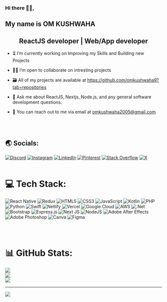 <h3>Hi there 👋🏻, </h3>

## My name is OM KUSHWAHA

<h2 align="center">ReactJS developer | Web/App developer</h2>

- ⏳ I’m currently working on Improving my Skills and Building new Projects<br>

- 🤝🏻 I’m open to collaborate on intresting projects<br>

- 🗃️ All of my projects are available at https://github.com/omkushwaha9?tab=repositories<br>

- 💬 Ask me about ReactJS, Nextjs, Node.js, and any general software development questions.<br>

- 📧 You can reach out to me via email at omkushwaha2005@gmail.com
<br>
<br>

## 🌏  Socials:
[![Discord](https://img.shields.io/badge/Discord-%237289DA.svg?logo=discord&logoColor=white)](https://discord.gg/okxwwi) [![Instagram](https://img.shields.io/badge/Instagram-%23E4405F.svg?logo=Instagram&logoColor=white)](https://instagram.com/om_kushwaha9) [![LinkedIn](https://img.shields.io/badge/LinkedIn-%230077B5.svg?logo=linkedin&logoColor=white)](https://linkedin.com/in/omkushwaha9) [![Pinterest](https://img.shields.io/badge/Pinterest-%23E60023.svg?logo=Pinterest&logoColor=white)](https://pinterest.com/omkushwaha9) [![Stack Overflow](https://img.shields.io/badge/-Stackoverflow-FE7A16?logo=stack-overflow&logoColor=white)](https://stackoverflow.com/users/Om_kushwaha9) [![X](https://img.shields.io/badge/X-black.svg?logo=X&logoColor=white)](https://x.com/om_kushwaha9) 
<br>
<br>

# 💻 Tech Stack:
![React Native](https://img.shields.io/badge/react_native-%2320232a.svg?style=for-the-badge&logo=react&logoColor=%2361DAFB) ![Redux](https://img.shields.io/badge/redux-%23593d88.svg?style=for-the-badge&logo=redux&logoColor=white) ![HTML5](https://img.shields.io/badge/html5-%23E34F26.svg?style=for-the-badge&logo=html5&logoColor=white) ![CSS3](https://img.shields.io/badge/css3-%231572B6.svg?style=for-the-badge&logo=css3&logoColor=white)  ![JavaScript](https://img.shields.io/badge/javascript-%23323330.svg?style=for-the-badge&logo=javascript&logoColor=%23F7DF1E) ![Kotlin](https://img.shields.io/badge/kotlin-%237F52FF.svg?style=for-the-badge&logo=kotlin&logoColor=white) ![PHP](https://img.shields.io/badge/php-%23777BB4.svg?style=for-the-badge&logo=php&logoColor=white) ![Python](https://img.shields.io/badge/python-3670A0?style=for-the-badge&logo=python&logoColor=ffdd54) ![Swift](https://img.shields.io/badge/swift-F54A2A?style=for-the-badge&logo=swift&logoColor=white) ![Netlify](https://img.shields.io/badge/netlify-%23000000.svg?style=for-the-badge&logo=netlify&logoColor=#00C7B7) ![Vercel](https://img.shields.io/badge/vercel-%23000000.svg?style=for-the-badge&logo=vercel&logoColor=white) ![Google Cloud](https://img.shields.io/badge/GoogleCloud-%234285F4.svg?style=for-the-badge&logo=google-cloud&logoColor=white) ![AWS](https://img.shields.io/badge/AWS-%23FF9900.svg?style=for-the-badge&logo=amazon-aws&logoColor=white) ![.Net](https://img.shields.io/badge/.NET-5C2D91?style=for-the-badge&logo=.net&logoColor=white) ![Bootstrap](https://img.shields.io/badge/bootstrap-%238511FA.svg?style=for-the-badge&logo=bootstrap&logoColor=white) ![Express.js](https://img.shields.io/badge/express.js-%23404d59.svg?style=for-the-badge&logo=express&logoColor=%2361DAFB) ![Next JS](https://img.shields.io/badge/Next-black?style=for-the-badge&logo=next.js&logoColor=white) ![NodeJS](https://img.shields.io/badge/node.js-6DA55F?style=for-the-badge&logo=node.js&logoColor=white)   ![Adobe After Effects](https://img.shields.io/badge/Adobe%20After%20Effects-9999FF.svg?style=for-the-badge&logo=Adobe%20After%20Effects&logoColor=white) ![Adobe Photoshop](https://img.shields.io/badge/adobe%20photoshop-%2331A8FF.svg?style=for-the-badge&logo=adobe%20photoshop&logoColor=white) ![Canva](https://img.shields.io/badge/Canva-%2300C4CC.svg?style=for-the-badge&logo=Canva&logoColor=white) ![Figma](https://img.shields.io/badge/figma-%23F24E1E.svg?style=for-the-badge&logo=figma&logoColor=white)

<br>
<br>

# 📊 GitHub Stats:
![](https://github-readme-stats.vercel.app/api?username=OMKUSHWAHA9&theme=dark&hide_border=false&include_all_commits=false&count_private=false)<br/>
![](https://github-readme-streak-stats.herokuapp.com/?user=OMKUSHWAHA9&theme=dark&hide_border=false)<br/>
![](https://github-readme-stats.vercel.app/api/top-langs/?username=OMKUSHWAHA9&theme=dark&hide_border=false&include_all_commits=false&count_private=false&layout=compact)

---
[![](https://visitcount.itsvg.in/api?id=OMKUSHWAHA9&icon=0&color=0)](https://visitcount.itsvg.in)

